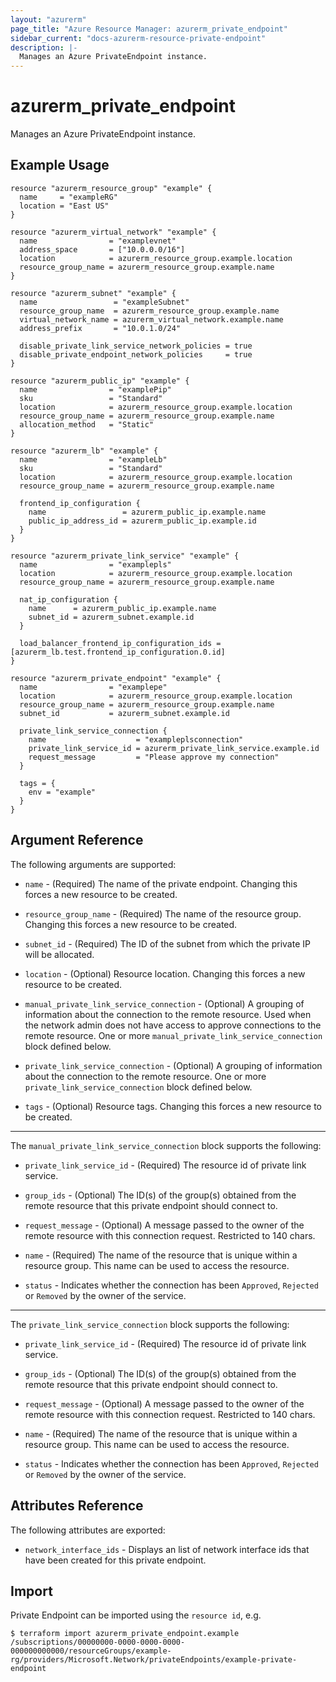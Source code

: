 ```yaml
---
layout: "azurerm"
page_title: "Azure Resource Manager: azurerm_private_endpoint"
sidebar_current: "docs-azurerm-resource-private-endpoint"
description: |-
  Manages an Azure PrivateEndpoint instance.
---
```


# azurerm_private_endpoint

Manages an Azure PrivateEndpoint instance.

## Example Usage

```hcl
resource "azurerm_resource_group" "example" {
  name     = "exampleRG"
  location = "East US"
}

resource "azurerm_virtual_network" "example" {
  name                = "examplevnet"
  address_space       = ["10.0.0.0/16"]
  location            = azurerm_resource_group.example.location
  resource_group_name = azurerm_resource_group.example.name
}

resource "azurerm_subnet" "example" {
  name                 = "exampleSubnet"
  resource_group_name  = azurerm_resource_group.example.name
  virtual_network_name = azurerm_virtual_network.example.name
  address_prefix       = "10.0.1.0/24"

  disable_private_link_service_network_policies = true
  disable_private_endpoint_network_policies     = true
}

resource "azurerm_public_ip" "example" {
  name                = "examplePip"
  sku                 = "Standard"
  location            = azurerm_resource_group.example.location
  resource_group_name = azurerm_resource_group.example.name
  allocation_method   = "Static"
}

resource "azurerm_lb" "example" {
  name                = "exampleLb"
  sku                 = "Standard"
  location            = azurerm_resource_group.example.location
  resource_group_name = azurerm_resource_group.example.name

  frontend_ip_configuration {
    name                 = azurerm_public_ip.example.name
    public_ip_address_id = azurerm_public_ip.example.id
  }
}

resource "azurerm_private_link_service" "example" {
  name                = "examplepls"
  location            = azurerm_resource_group.example.location
  resource_group_name = azurerm_resource_group.example.name

  nat_ip_configuration {
    name      = azurerm_public_ip.example.name
    subnet_id = azurerm_subnet.example.id
  }

  load_balancer_frontend_ip_configuration_ids = [azurerm_lb.test.frontend_ip_configuration.0.id]
}

resource "azurerm_private_endpoint" "example" {
  name                = "examplepe"
  location            = azurerm_resource_group.example.location
  resource_group_name = azurerm_resource_group.example.name
  subnet_id           = azurerm_subnet.example.id

  private_link_service_connection {
    name                    = "exampleplsconnection"
    private_link_service_id = azurerm_private_link_service.example.id
    request_message         = "Please approve my connection"
  }

  tags = {
    env = "example"
  }
}

```

## Argument Reference

The following arguments are supported:

* `name` - (Required) The name of the private endpoint. Changing this forces a new resource to be created.

* `resource_group_name` - (Required) The name of the resource group. Changing this forces a new resource to be created.

* `subnet_id` - (Required) The ID of the subnet from which the private IP will be allocated.

* `location` - (Optional) Resource location. Changing this forces a new resource to be created.

* `manual_private_link_service_connection` - (Optional) A grouping of information about the connection to the remote resource. Used when the network admin does not have access to approve connections to the remote resource. One or more `manual_private_link_service_connection` block defined below.

* `private_link_service_connection` - (Optional) A grouping of information about the connection to the remote resource. One or more `private_link_service_connection` block defined below.

* `tags` - (Optional) Resource tags. Changing this forces a new resource to be created.

---

The `manual_private_link_service_connection` block supports the following:

* `private_link_service_id` - (Required) The resource id of private link service.

* `group_ids` - (Optional) The ID(s) of the group(s) obtained from the remote resource that this private endpoint should connect to.

* `request_message` - (Optional) A message passed to the owner of the remote resource with this connection request. Restricted to 140 chars.

* `name` - (Required) The name of the resource that is unique within a resource group. This name can be used to access the resource.

* `status` - Indicates whether the connection has been `Approved`, `Rejected` or `Removed` by the owner of the service.

---

The `private_link_service_connection` block supports the following:

* `private_link_service_id` - (Required) The resource id of private link service.

* `group_ids` - (Optional) The ID(s) of the group(s) obtained from the remote resource that this private endpoint should connect to.

* `request_message` - (Optional) A message passed to the owner of the remote resource with this connection request. Restricted to 140 chars.

* `name` - (Required) The name of the resource that is unique within a resource group. This name can be used to access the resource.

* `status` - Indicates whether the connection has been `Approved`, `Rejected` or `Removed` by the owner of the service.

## Attributes Reference

The following attributes are exported:

* `network_interface_ids` - Displays an list of network interface ids that have been created for this private endpoint.

## Import

Private Endpoint can be imported using the `resource id`, e.g.

```shell
$ terraform import azurerm_private_endpoint.example /subscriptions/00000000-0000-0000-0000-000000000000/resourceGroups/example-rg/providers/Microsoft.Network/privateEndpoints/example-private-endpoint
```
